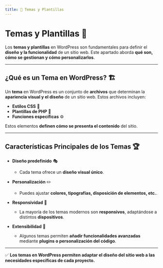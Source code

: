 ```yaml
---
title: 🎨 Temas y Plantillas
---
```


# Temas y Plantillas 🎨  

Los **temas y plantillas** en WordPress son fundamentales para definir el **diseño y la funcionalidad** de un sitio web. Este apartado aborda **qué son, cómo se gestionan y cómo personalizarlos**.  

---

## ¿Qué es un Tema en WordPress? 🏗️  

Un **tema** en WordPress es un conjunto de **archivos** que determinan la **apariencia visual y el diseño** de un sitio web. Estos archivos incluyen:  
- **Estilos CSS** 🎨  
- **Plantillas de PHP** 📄  
- **Funciones específicas** ⚙️  

Estos elementos **definen cómo se presenta el contenido** del sitio.  

---

## Características Principales de los Temas 🏆  

- **Diseño predefinido** 🎭  
    - Cada tema ofrece un **diseño visual único**.  

- **Personalización** ✏️  
    - Puedes ajustar **colores, tipografías, disposición de elementos, etc.**.  

- **Responsividad** 📱  
    - La mayoría de los temas modernos son **responsivos**, adaptándose a distintos **dispositivos**.  

- **Extensibilidad** 🔌  
    - Algunos temas permiten **añadir funcionalidades avanzadas** mediante **plugins o personalización del código**.  

---

✅ **Los temas en WordPress permiten adaptar el diseño del sitio web a las necesidades específicas de cada proyecto.**  

